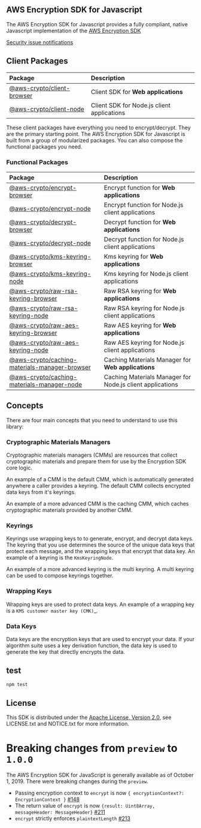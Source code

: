 ## AWS Encryption SDK for Javascript

The AWS Encryption SDK for Javascript provides a fully compliant,
native Javascript implementation of the [AWS Encryption SDK](https://docs.aws.amazon.com/encryption-sdk/latest/developer-guide/introduction.html)

[Security issue notifications](./CONTRIBUTING.md#security-issue-notifications)

## Client Packages

| Package | Description |
|:--------|:------------|
| [@aws-crypto/client-browser](https://npmjs.com/package/@aws-crypto/client-browser) | Client SDK for **Web applications** |
| [@aws-crypto/client-node](https://npmjs.com/package/@aws-crypto/client-node) | Client SDK for Node.js client applications |

These client packages have everything you need to encrypt/decrypt.
They are the primary starting point.
The AWS Encryption SDK for Javascript is built from a group of modularized packages.
You can also compose the functional packages you need.

### Functional Packages

| Package | Description |
|:--------|:------------|
| [@aws-crypto/encrypt-browser](https://npmjs.com/package/@aws-crypto/encrypt-browser) | Encrypt function for **Web applications** |
| [@aws-crypto/encrypt-node](https://npmjs.com/package/@aws-crypto/encrypt-node) | Encrypt function for Node.js client applications |
| [@aws-crypto/decrypt-browser](https://npmjs.com/package/@aws-crypto/decrypt-browser) | Decrypt function for **Web applications** |
| [@aws-crypto/decrypt-node](https://npmjs.com/package/@aws-crypto/decrypt-node) | Decrypt function for Node.js client applications |
| [@aws-crypto/kms-keyring-browser](https://npmjs.com/package/@aws-crypto/kms-keyring-browser) | Kms keyring for **Web applications** |
| [@aws-crypto/kms-keyring-node](https://npmjs.com/package/@aws-crypto/kms-keyring-node) | Kms keyring for Node.js client applications |
| [@aws-crypto/raw-rsa-keyring-browser](https://npmjs.com/package/@aws-crypto/raw-rsa-keyring-browser) | Raw RSA keyring for **Web applications** |
| [@aws-crypto/raw-rsa-keyring-node](https://npmjs.com/package/@aws-crypto/raw-rsa-keyring-node) | Raw RSA keyring for Node.js client applications |
| [@aws-crypto/raw-aes-keyring-browser](https://npmjs.com/package/@aws-crypto/raw-aes-keyring-browser) | Raw AES keyring for **Web applications** |
| [@aws-crypto/raw-aes-keyring-node](https://npmjs.com/package/@aws-crypto/raw-aes-keyring-node) | Raw AES keyring for Node.js client applications |
| [@aws-crypto/caching-materials-manager-browser](https://npmjs.com/package/@aws-crypto/caching-materials-manager-browser) | Caching Materials Manager for **Web applications** |
| [@aws-crypto/caching-materials-manager-node](https://npmjs.com/package/@aws-crypto/caching-materials-manager-node) | Caching Materials Manager for Node.js client applications |

## Concepts

There are four main concepts that you need to understand to use this library:

### Cryptographic Materials Managers

Cryptographic materials managers (CMMs) are resources that collect cryptographic materials
and prepare them for use by the Encryption SDK core logic.

An example of a CMM is the default CMM,
which is automatically generated anywhere a caller provides a keyring.
The default CMM collects encrypted data keys from it's keyrings.

An example of a more advanced CMM is the caching CMM,
which caches cryptographic materials provided by another CMM.

### Keyrings

Keyrings use wrapping keys to to generate, encrypt, and decrypt data keys.
The keyring that you use determines the source of the unique data keys that protect each message,
and the wrapping keys that encrypt that data key.
An example of a keyring is the `KmsKeyringNode`.

An example of a more advanced keyring is the multi keyring.
A multi keyring can be used to compose keyrings together.

### Wrapping Keys

Wrapping keys are used to protect data keys.
An example of a wrapping key is a `KMS customer master key (CMK)`_.

### Data Keys

Data keys are the encryption keys that are used to encrypt your data.
If your algorithm suite uses a key derivation function,
the data key is used to generate the key that directly encrypts the data.

## test

```sh
npm test
```

## License

This SDK is distributed under the
[Apache License, Version 2.0](http://www.apache.org/licenses/LICENSE-2.0),
see LICENSE.txt and NOTICE.txt for more information.


# Breaking changes from `preview` to `1.0.0`

The AWS Encryption SDK for JavaScript is generally available
as of October 1, 2019.
There were breaking changes during the `preview`.

* Passing encryption context to `encrypt` is now `{ encryptionContext?: EncryptionContext }` [#148][encryptionContext]
* The return value of `encrypt` is now `{result: Uint8Array, messageHeader: MessageHeader}` [#211][encryptResult]
* `encrypt` strictly enforces `plaintextLength` [#213][plaintextLength]

[encryptionContext]: https://github.com/aws/aws-encryption-sdk-javascript/pull/148
[encryptResult]: https://github.com/aws/aws-encryption-sdk-javascript/pull/211
[plaintextLength]: https://github.com/aws/aws-encryption-sdk-javascript/pull/213
